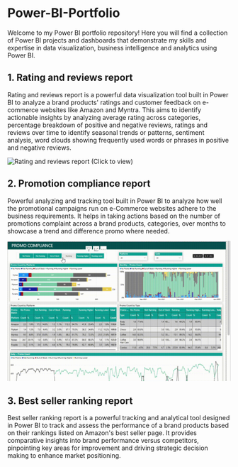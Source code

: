 # Power-BI-Portfolio
Welcome to my Power BI portfolio repository! Here you will find a collection of Power BI projects and dashboards that demonstrate my skills and expertise in data visualization, business intelligence and analytics using Power BI.

## **1. Rating and reviews report**
Rating and reviews report is a powerful data visualization tool built in Power BI to analyze a brand products' ratings and customer feedback on e-commerce websites like Amazon and Myntra. This aims to identify actionable insights by analyzing average rating across categories, percentage breakdown of positive and negative reviews, ratings and reviews over time to identify seasonal trends or patterns, sentiment analysis, word clouds showing frequently used words or phrases in positive and negative reviews.

![Rating and reviews report (Click to view)](ratings.gif)

## **2. Promotion compliance report**
Powerful analyzing and tracking tool built in Power BI to analyze how well the promotional campaigns run on e-Commerce websites adhere to the business requirements. It helps in taking actions based on the number of promotions complaint across a brand products, categories, over months to showcase a trend and difference promo where needed.

![Rating and reviews report (Click to view)](Promo.gif)

## **3. Best seller ranking report**
Best seller ranking report is a powerful tracking and analytical tool designed in Power BI to track and assess the performance of a brand products based on their rankings listed on Amazon's best seller page. It provides comparative insights into brand performance versus competitors, pinpointing key areas for improvement and driving strategic decision making to enhance market positioning.
